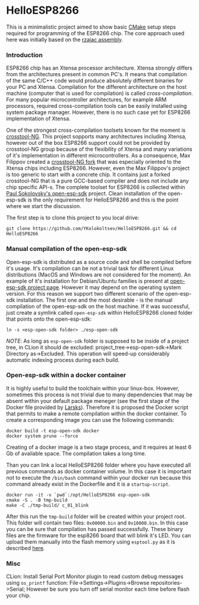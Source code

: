 # HelloESP8266
This is a minimalistic project aimed to show basic [CMake](https://cmake.org) setup steps required for programming of the ESP8266 chip. The core approach used here was initially based on the [rzajac assembly](https://github.com/rzajac/esp-dev-env.git).  

### Introduction

ESP8266 chip has an Xtensa processor architecture. Xtensa strongly differs from the architectures present in common PC's. It means that compilation of the same C/C++ code would produce absolutely different binaries for your PC and Xtensa. Compilation for the different architecture on the host machine (computer that is used for compilation) is called *cross-compilation*. For many popular microcontroller architectures, for example ARM processors, required cross-compilation tools can be easily installed using system package manager. However, there is no such case yet for ESP8266 implementation of Xtensa.

One of the strongest cross-compilation toolsets known for the moment is [crosstool-NG](https://crosstool-ng.github.io/). This project sopports many architectures including Xtensa, however out of the box ESP8266 support could not be provided by crosstool-NG group because of the flexibility of Xtensa and many variations of it's implementation in different microcontrollers. As a consequence, Max Filippov created a [crosstool-NG fork](https://github.com/jcmvbkbc/crosstool-NG) that was especially oriented to the Xtensa chips including ESP8266. However, even the Max Filippov's project is too generic to start with a concrete chip. It contains just a forked crosstool-NG that is a pure GCC-based compiler and does not include any chip specific API-s. The complete toolset for ESP8266 is collected within [Paul Sokolovsky's open-esp-sdk](https://github.com/pfalcon/esp-open-sdk) project. Clean installation of the open-esp-sdk is the only requirement for HelloESP8266 and this is the point where we start the discussion.

The first step is to clone this project to you local drive:
```
git clone https://github.com/YKolokoltsev/HelloESP8266.git && cd HelloESP8266
```


### Manual compilation of the open-esp-sdk 

Open-esp-sdk is distributed as a source code and shell be compiled before it's usage. It's compilation can be not a trivial task for different Linux distributions (MacOS and Windows are not considered for the moment). An example of it's installation for Debian/Ubuntu families is present at [open-esp-sdk project page](https://github.com/pfalcon/esp-open-sdk). However it may depend on the operating system version. For this reason we support two different scenario of the open-esp-sdk installation. The first one and the most desirable - is the manual compilation of the open-esp-sdk on the host machine. If it was successful, just create a symlink called `open-esp-sdk` within HelloESP8266 cloned folder that points onto the open-esp-sdk:

```
ln -s <esp-open-sdk folder> ./esp-open-sdk
``` 

*NOTE*:
As long as `esp-open-sdk` folder is supposed to be inside of a project tree, in CLion it should de excluded:
project_tree->esp-open-sdk->Mark Directory as->Excluded. This operation will speed-up considerably automatic indexing process during each build.

### Open-esp-sdk within a docker container 

It is highly useful to build the toolchain within your linux-box. However, sometimes this process is not trivial due to many dependencies that may be absent within your default package meneger (see the first stage of the Docker file provided by [Larsks](https://hub.docker.com/r/larsks/esp-open-sdk/dockerfile)). Therefore it is proposed the Docker script that permits to make a remote compilation within the docker container. To create a corresponding image you can use the following commands:

```
docker build -t esp-open-sdk docker
docker system prune --force
```

Creating of a docker image is a two stage process, and it requires at least 6 Gb of available space. The compilation takes a long time.

Than you can link a local HelloESP8266 folder where you have executed all previous commands as docker container volume. In this case it is important not to execute the `/bin/bash` command within your docker run because this command already exist in the Dockerfile and it is a `startup-script`.

```
docker run -it -v `pwd`:/opt/HelloESP8266 esp-open-sdk
cmake -S . -B tmp-build
make -C ./tmp-build/ c_01_blink
``` 

After this run the `tmp-build` folder will be created within your project root. This folder will contain two files: `0x00000.bin` and `0x10000.bin`. In this case you can be sure that compilation has passed successfully. These binary files are the firmware for the esp8266 board that will blink it's LED. You can upload them manually into the flash memory using `esptool.py` as it is described [here](https://github.com/espressif/esptool).

### Misc

CLion: Install Serial Port Monitor plugin to read custom debug messages using `os_printf` function: File->Settings->Plugins->Browse repositories->Serial; However be sure you turn off serial monitor each time before flash your chip.